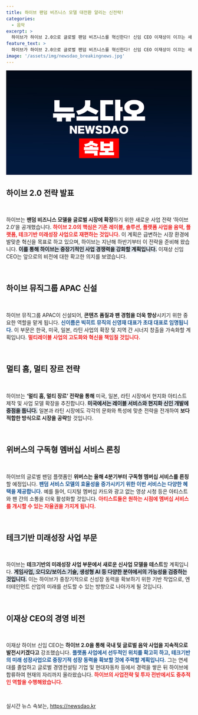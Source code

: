 ```yaml
---
title: 하이브 팬덤 비즈니스 모델 대전환 알리는 신전략!
categories:
  - 음악
excerpt: >
  하이브가 하이브 2.0으로 글로벌 팬덤 비즈니스를 혁신한다! 신임 CEO 이재상이 이끄는 새로운 전략은 멀티레이블 및 AI를 활용한 사업 확장을 계획 중이다. 디지털 멤버십 서비스도 곧 론칭, 팬 경험을 한층 더 높인다.
feature_text: >
  하이브가 하이브 2.0으로 글로벌 팬덤 비즈니스를 혁신한다! 신임 CEO 이재상이 이끄는 새로운 전략은 멀티레이블 및 AI를 활용한 사업 확장을 계획 중이다. 디지털 멤버십 서비스도 곧 론칭, 팬 경험을 한층 더 높인다.
image: '/assets/img/newsdao_breakingnews.jpg'
---
```


<p><img src="/assets/img/newsdao_breakingnews.jpg" alt="cryptoinkorea 속보" /></p>

<h2 data-ke-size="size26">하이브 2.0 전략 발표</h2>

<p data-ke-size="size16">&nbsp;</p>

<p>하이브는 <strong>팬덤 비즈니스 모델을 글로벌 시장에 확장</strong>하기 위한 새로운 사업 전략 ‘하이브 2.0’을 공개했습니다. <b><span style="color: #ee2323;">하이브 2.0의 핵심은 기존 레이블, 솔루션, 플랫폼 사업을 음악, 플랫폼, 테크기반 미래성장 사업으로 재편하는 것입니다.</span></b> 이 계획은 급변하는 시장 환경에 발맞춘 혁신을 목표로 하고 있으며, 하이브는 지난해 하반기부터 이 전략을 준비해 왔습니다. <b><span style="background-color: #21538527;">이를 통해 하이브는 중장기적인 사업 경쟁력을 강화할 계획입니다.</span></b> 이재상 신임 CEO는 앞으로의 비전에 대한 확고한 의지를 보였습니다.</p>

<p data-ke-size="size16">&nbsp;</p>

<h2 data-ke-size="size26">하이브 뮤직그룹 APAC 신설</h2>

<p data-ke-size="size16">&nbsp;</p>

<p>하이브 뮤직그룹 APAC이 신설되어, <strong>콘텐츠 품질과 팬 경험을 더욱 향상</strong>시키기 위한 중요한 역할을 맡게 됩니다. <b><span style="color: #1a5490;">신이름은 빅히트 뮤직의 신영재 대표가 초대 대표로 임명됩니다.</span></b> 이 부문은 한국, 미국, 일본, 라틴 사업의 확장 및 지역 간 시너지 창출을 가속화할 계획입니다. <b><span style="color: #ee2323;">멀티레이블 사업의 고도화와 혁신을 책임질 것입니다.</span></b></p>

<p data-ke-size="size16">&nbsp;</p>

<h2 data-ke-size="size26">멀티 홈, 멀티 장르 전략</h2>

<p data-ke-size="size16">&nbsp;</p>

<p>하이브는 <strong>‘멀티 홈, 멀티 장르’ 전략을 통해</strong> 미국, 일본, 라틴 시장에서 현지화 아티스트 제작 및 사업 모델 확장을 추진합니다. <b><span style="background-color: #21538527;">미국에서는 레이블 서비스와 현지화 신인 개발에 중점을 둡니다.</span></b> 일본과 라틴 시장에도 각각의 문화와 특성에 맞춘 전략을 전개하여 <strong>보다 적합한 방식으로 시장을 공략</strong>할 것입니다.</p>

<p data-ke-size="size16">&nbsp;</p>

<h2 data-ke-size="size26">위버스의 구독형 멤버십 서비스 론칭</h2>

<p data-ke-size="size16">&nbsp;</p>

<p>하이브의 글로벌 팬덤 플랫폼인 <strong>위버스는 올해 4분기부터 구독형 멤버십 서비스를 론칭</strong>할 예정입니다. <b><span style="color: #1a5490;">팬덤 서비스 모델의 효율성을 증가시키기 위한 이번 서비스는 다양한 혜택을 제공합니다.</span></b> 예를 들어, 디지털 멤버십 카드와 광고 없는 영상 시청 등은 아티스트와 팬 간의 소통을 더욱 활성화할 것입니다. <b><span style="color: #ee2323;">아티스트들은 원하는 시점에 멤버십 서비스를 개시할 수 있는 자율권을 가지게 됩니다.</span></b></p>

<p data-ke-size="size16">&nbsp;</p>

<h2 data-ke-size="size26">테크기반 미래성장 사업 부문</h2>

<p data-ke-size="size16">&nbsp;</p>

<p>하이브는 <strong>테크기반의 미래성장 사업 부문에서 새로운 신사업 모델을 테스트</strong>할 계획입니다. <b><span style="background-color: #21538527;">게임사업, 오디오/보이스 기술, 생성형 AI 등 다양한 분야에서의 가능성을 검증하는 것입니다.</span></b> 이는 하이브가 중장기적으로 신성장 동력을 확보하기 위한 기반 작업으로, 엔터테인먼트 산업의 미래를 선도할 수 있는 방향으로 나아가게 될 것입니다.</p>

<p data-ke-size="size16">&nbsp;</p>

<h2 data-ke-size="size26">이재상 CEO의 경영 비전</h2>

<p data-ke-size="size16">&nbsp;</p>

<p>이재상 하이브 신임 CEO는 <strong>하이브 2.0을 통해 국내 및 글로벌 음악 사업을 지속적으로 발전시키겠다고</strong> 강조했습니다. <b><span style="color: #1a5490;">플랫폼 사업에서 선두적인 위치를 확고히 하고, 테크기반의 미래 성장사업으로 중장기적 성장 동력을 확보할 것에 주력할 계획입니다.</span></b> 그는 연세대를 졸업하고 글로벌 경영컨설팅 기업 및 현대자동차 등에서 경력을 쌓은 뒤 하이브에 합류하여 현재의 자리까지 올라왔습니다. <b><span style="color: #ee2323;">하이브의 사업전략 및 투자 전반에서도 중추적인 역할을 수행해왔습니다.</span></b></p>

<p data-ke-size="size16">&nbsp;</p>
실시간 뉴스 속보는, <a href="https://newsdao.kr" rel="dofollow">https://newsdao.kr</a>


